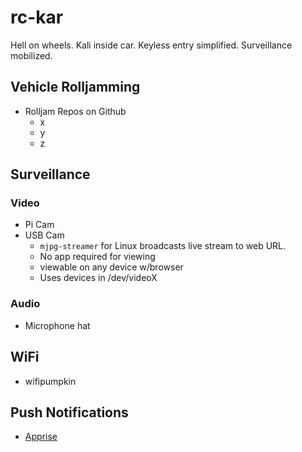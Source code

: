 # rc-kar
Hell on wheels.  Kali inside car.  Keyless entry simplified.  Surveillance mobilized.


## Vehicle Rolljamming
* Rolljam Repos on Github
  * x
  * y
  * z


## Surveillance

### Video 
* Pi Cam
* USB Cam
  * `mjpg-streamer` for Linux broadcasts live stream to web URL.  
   * No app required for viewing
   * viewable on any device w/browser
   * Uses devices in /dev/videoX

### Audio
* Microphone hat


## WiFi
* wifipumpkin


## Push Notifications
* [Apprise](https://github.com/caronc/apprise)
